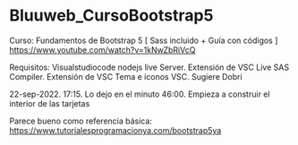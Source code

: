 # Bluuweb_CursoBootstrap5
Curso: Fundamentos de Bootstrap 5 [ Sass incluido + Guía con códigos ] https://www.youtube.com/watch?v=1kNwZbRiVcQ

Requisitos:
    Visualstudiocode
    nodejs
    live Server. Extensión de VSC
    Live SAS Compiler. Extensión de VSC
    Tema e iconos VSC. Sugiere Dobri

22-sep-2022. 17:15. Lo dejo en el minuto 46:00. Empieza a construir el interior de las tarjetas

Parece bueno como referencia básica:
https://www.tutorialesprogramacionya.com/bootstrap5ya